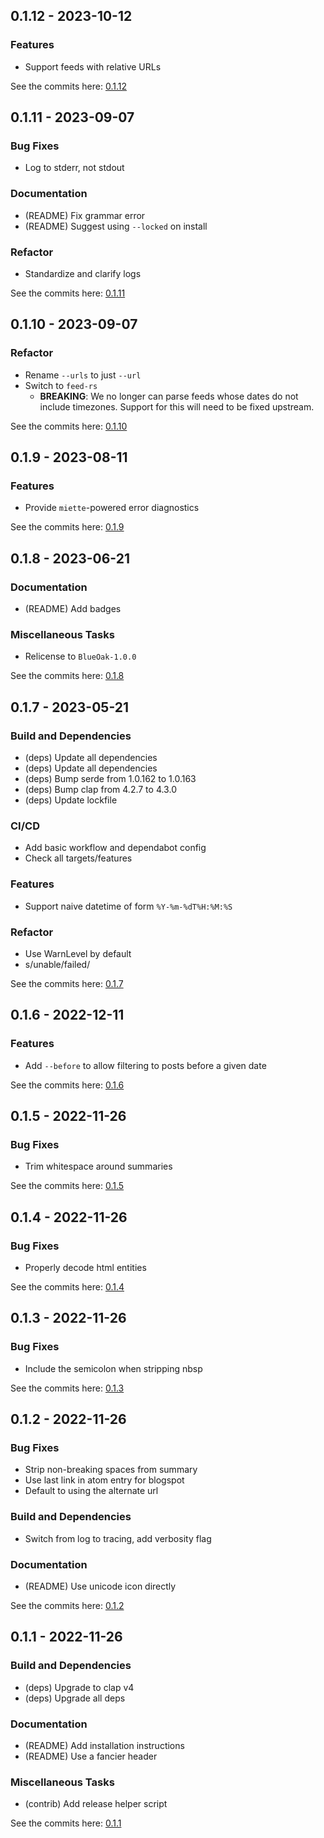 ## 0.1.12 - 2023-10-12

### Features
- Support feeds with relative URLs

See the commits here: [0.1.12]

[0.1.12]: https://github.com/lukehsiao/openring-rs/compare/v0.1.12...v0.1.12

## 0.1.11 - 2023-09-07

### Bug Fixes
- Log to stderr, not stdout

### Documentation
- (README) Fix grammar error
- (README) Suggest using `--locked` on install

### Refactor
- Standardize and clarify logs

See the commits here: [0.1.11]

[0.1.11]: https://github.com/lukehsiao/openring-rs/compare/v0.1.11...v0.1.11

## 0.1.10 - 2023-09-07

### Refactor
- Rename `--urls` to just `--url`
- Switch to `feed-rs`
    - **BREAKING**: We no longer can parse feeds whose dates do not include
      timezones. Support for this will need to be fixed upstream.

See the commits here: [0.1.10]

[0.1.10]: https://github.com/lukehsiao/openring-rs/compare/v0.1.10...v0.1.10

## 0.1.9 - 2023-08-11

### Features
- Provide `miette`-powered error diagnostics

See the commits here: [0.1.9]

[0.1.9]: https://github.com/lukehsiao/openring-rs/compare/v0.1.8...v0.1.9

## 0.1.8 - 2023-06-21

### Documentation
- (README) Add badges

### Miscellaneous Tasks
- Relicense to `BlueOak-1.0.0`

See the commits here: [0.1.8]

[0.1.8]: https://github.com/lukehsiao/openring-rs/compare/v0.1.7...v0.1.8

## 0.1.7 - 2023-05-21

### Build and Dependencies
- (deps) Update all dependencies
- (deps) Update all dependencies
- (deps) Bump serde from 1.0.162 to 1.0.163
- (deps) Bump clap from 4.2.7 to 4.3.0
- (deps) Update lockfile

### CI/CD
- Add basic workflow and dependabot config
- Check all targets/features

### Features
- Support naive datetime of form `%Y-%m-%dT%H:%M:%S`

### Refactor
- Use WarnLevel by default
- s/unable/failed/

See the commits here: [0.1.7]

[0.1.7]: https://github.com/lukehsiao/openring-rs/compare/v0.1.6...v0.1.7

## 0.1.6 - 2022-12-11

### Features
- Add `--before` to allow filtering to posts before a given date

See the commits here: [0.1.6]

[0.1.6]: https://github.com/lukehsiao/openring-rs/compare/v0.1.5...v0.1.6

## 0.1.5 - 2022-11-26

### Bug Fixes
- Trim whitespace around summaries

See the commits here: [0.1.5]

[0.1.5]: https://github.com/lukehsiao/openring-rs/compare/v0.1.4...v0.1.5

## 0.1.4 - 2022-11-26

### Bug Fixes
- Properly decode html entities

See the commits here: [0.1.4]

[0.1.4]: https://github.com/lukehsiao/openring-rs/compare/v0.1.3...v0.1.4

## 0.1.3 - 2022-11-26

### Bug Fixes
- Include the semicolon when stripping nbsp

See the commits here: [0.1.3]

[0.1.3]: https://github.com/lukehsiao/openring-rs/compare/v0.1.2...v0.1.3

## 0.1.2 - 2022-11-26

### Bug Fixes
- Strip non-breaking spaces from summary
- Use last link in atom entry for blogspot
- Default to using the alternate url

### Build and Dependencies
- Switch from log to tracing, add verbosity flag

### Documentation
- (README) Use unicode icon directly

See the commits here: [0.1.2]

[0.1.2]: https://github.com/lukehsiao/openring-rs/compare/v0.1.1...v0.1.2

## 0.1.1 - 2022-11-26

### Build and Dependencies
- (deps) Upgrade to clap v4
- (deps) Upgrade all deps

### Documentation
- (README) Add installation instructions
- (README) Use a fancier header

### Miscellaneous Tasks
- (contrib) Add release helper script

See the commits here: [0.1.1]

[0.1.1]: https://github.com/lukehsiao/openring-rs/compare/v0.1.0...v0.1.1
